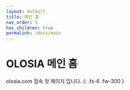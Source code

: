 ```yaml
---
layout: default
title: 메인 홈
nav_order: 1
has_children: true
permalink: /docs/main
---
```


# OLOSIA 메인 홈

olosia.com 접속 첫 페이지 입니다.
{: .fs-6 .fw-300 }

